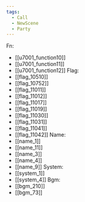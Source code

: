 ```yaml
---
tags:
  - Call
  - NewScene
  - Party
---
```

Fn:
- [[u7001_function10]]
- [[u7001_function11]]
- [[u7001_function12]]
Flag:
- [[flag_10510]]
- [[flag_10752]]
- [[flag_11011]]
- [[flag_11012]]
- [[flag_11017]]
- [[flag_11019]]
- [[flag_11030]]
- [[flag_11031]]
- [[flag_11041]]
- [[flag_11042]]
Name:
- [[name_1]]
- [[name_11]]
- [[name_3]]
- [[name_4]]
- [[name_9]]
System:
- [[system_1]]
- [[system_4]]
Bgm:
- [[bgm_210]]
- [[bgm_73]]
